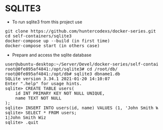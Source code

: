 # SQLITE3

- To run sqlite3 from this project use

<pre>
git clone https://github.com/huntercodexs/docker-series.git .
cd self-containers/sqlite3
docker-compose up --build (in first time)
docker-compose start (in others case)
</pre>

- Prepare and access the sqlite database

<pre>
user@ubuntu-desktop:~/Server/Devel/docker-series/self-containers/sqlite3$ docker exec -it sqlite3 /bin/bash
root@0fe895af4841:/opt/sqlite3# cd /root/db/
root@0fe895af4841:/opt/db# sqlite3 dbname1.db
SQLite version 3.34.1 2021-01-20 14:10:07
Enter ".help" for usage hints.
sqlite> CREATE TABLE users(
    id INT PRIMARY KEY NOT NULL UNIQUE,
    name TEXT NOT NULL
);
sqlite> INSERT INTO users(id, name) VALUES (1, 'John Smith Wiz');
sqlite> SELECT * FROM users;
1|John Smith Wiz
sqlite> .quit
</pre>